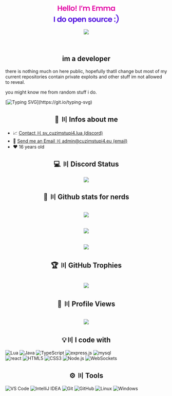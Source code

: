 <p align="center"><a href="https://cuzimstupi4.eu"><img width="40%" alt="Hello, I'm Emma. I do open source!" src="./assets/hello.png" /></a></p>

<div align="center">

<img src="https://cdn.discordapp.com/emojis/774868681586114580.gif?v=1" /><br />

<br />
<h2>im a developer</h2>

</div>
there is nothing much on here public, hopefully thatll change but most of my current repositories contain private exploits and other stuff im not allowed to reveal.

you might know me from random stuff i do.


[![Typing SVG](https://readme-typing-svg.herokuapp.com?size=30&lines=Touch+some+grass.)](https://git.io/typing-svg)

<h2 align="center">💜 〣 Infos about me </h2>

  - 📈 [Contact 〣 sv_cuzimstupi4.lua (discord)](https://discord.gg/517764829927440396)
  - 📨 [Send me an Email 〣 admin@cuzimstupi4.eu (email)](mailto:admin@cuzimstupi4.eu)
  - ❤️ 16 years old


<!-- TODO: fix discord icon>

<!-- <p style="position: relative; overflow: auto">
<img src="/assets/discord.png"
     alt="discord icon"
     style="float:left; width:42px; height:42px;">
<h2 align="center">Discord status</h2> -->

<!-- <div>
    <img src="/assets/discord.png" style="float:left; width:42px; height:42px;"></p>
    <h2 align="center">Discord Stats!</h2>
</div> -->

<h2 align="center">💻 〣 Discord Status</h2>
<p align="center"><a href="https://discord.com/users/517764829927440396"><img align="center" src="https://lanyard-profile-readme.vercel.app/api/517764829927440396?bg=302c33"></a></p>

<h2 align="center">🎁 〣 Github stats for nerds </h2>

<p align ="center">
  <br />
  <img src = "https://github-readme-streak-stats.herokuapp.com/?user=cuzimstupi4&theme=dracula">
</p>

<p align ="center">
  <br />
  <img src = "https://github-readme-stats.vercel.app/api?username=cuzimstupi4&show_icons=true&theme=dracula">
</p>

<p align ="center">
  <br />
  <img src = "https://github-readme-stats.vercel.app/api/top-langs/?username=cuzimstupi4&theme=dracula&hide_border=false&include_all_commits=true&count_private=true&layout=compact">
</p>

<h2 align="center">🏆 〣 GitHub Trophies </h2>

<p align ="center">
  <br />
  <img src = "https://github-profile-trophy.vercel.app/?username=cuzimstupi4&theme=radical&no-frame=false&no-bg=true&margin-w=4">
</p>

<h2 align="center">👀 〣 Profile Views</h2>

<p align ="center">
  <br />
  <img src = "https://visitcount.itsvg.in/api?id=CuzImStupi4&icon=0&color=0">
</p>

<div align="left">

<h2 align="center">💡〣 I code with </h2>

<img src="https://img.shields.io/badge/Lua-black?style=for-the-badge&logo=lua" alt="Lua">
<img src="https://custom-icon-badges.herokuapp.com/badge/java-black.svg?style=for-the-badge&logo=java&logoColor=white" alt="Java">
<img src="https://img.shields.io/badge/TypeScript-black?style=for-the-badge&logo=typescript" alt="TypeScript">
<img src="https://img.shields.io/badge/express.js-black?style=for-the-badge&logo=express" alt="express.js">
<img src="https://img.shields.io/badge/mysql-black?style=for-the-badge&logo=mysql" alt="mysql">
</div>
<div align="left">
<img src="https://img.shields.io/badge/react-black?style=for-the-badge&logo=react" alt="react">
<img src="https://img.shields.io/badge/HTML5-black?style=for-the-badge&logo=html5" alt="HTML5">
<img src="https://img.shields.io/badge/CSS3-black?style=for-the-badge&logo=css3" alt="CSS3">
<img src="https://img.shields.io/badge/Node.js-black?style=for-the-badge&logo=node.js" alt="Node.js">
<img src="https://custom-icon-badges.herokuapp.com/badge/WebSockets-black?style=for-the-badge&logo=websocket&logoColor=white" alt="WebSockets">
</div>

<h2 align="center">⚙️ 〣 Tools </h2>

<div align="left">

<img src="https://img.shields.io/badge/VS%20Code-black?style=for-the-badge&logo=visual-studio-code" alt="VS Code">
<img src="https://img.shields.io/badge/IntelliJ%20IDEA-black?style=for-the-badge&logo=intellij-idea" alt="IntelliJ IDEA">
<img src="https://img.shields.io/badge/Git-black?style=for-the-badge&logo=git" alt="Git">
<img src="https://img.shields.io/badge/GitHub-black?style=for-the-badge&logo=github" alt="GitHub">
<img src="https://img.shields.io/badge/Linux-black?style=for-the-badge&logo=linux" alt="Linux">
<img src="https://img.shields.io/badge/Windows-black?style=for-the-badge&logo=windows" alt="Windows">

</div>
